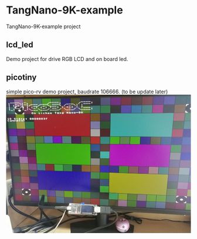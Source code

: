 # TangNano-9K-example
TangNano-9K-example project

## lcd_led
Demo project for drive RGB LCD and on board led.

## picotiny
simple pico-rv demo project, baudrate 106666. (to be update later)
![picorv](picorv.jpg)

